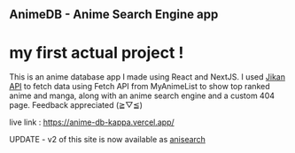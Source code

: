 ## AnimeDB - Anime Search Engine app

# my first actual project !

This is an anime database app I made using React and NextJS.
I used [Jikan API](https://jikan.moe/) to fetch data using Fetch API from MyAnimeList to show top ranked anime and manga, along with an anime search engine and a custom 404 page. Feedback appreciated (≧▽≦)

live link : https://anime-db-kappa.vercel.app/

UPDATE - v2 of this site is now available as [anisearch](https://github.com/HanakoK9/anisearch)
